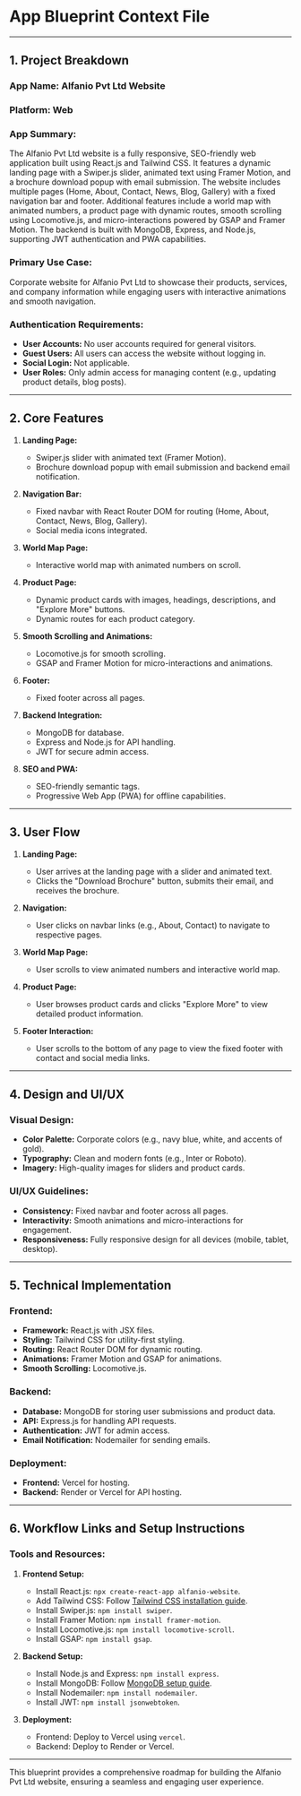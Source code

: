 # App Blueprint Context File

---

## **1. Project Breakdown**

### **App Name:** Alfanio Pvt Ltd Website  
### **Platform:** Web  
### **App Summary:**  
The Alfanio Pvt Ltd website is a fully responsive, SEO-friendly web application built using React.js and Tailwind CSS. It features a dynamic landing page with a Swiper.js slider, animated text using Framer Motion, and a brochure download popup with email submission. The website includes multiple pages (Home, About, Contact, News, Blog, Gallery) with a fixed navigation bar and footer. Additional features include a world map with animated numbers, a product page with dynamic routes, smooth scrolling using Locomotive.js, and micro-interactions powered by GSAP and Framer Motion. The backend is built with MongoDB, Express, and Node.js, supporting JWT authentication and PWA capabilities.

### **Primary Use Case:**  
Corporate website for Alfanio Pvt Ltd to showcase their products, services, and company information while engaging users with interactive animations and smooth navigation.

### **Authentication Requirements:**  
- **User Accounts:** No user accounts required for general visitors.  
- **Guest Users:** All users can access the website without logging in.  
- **Social Login:** Not applicable.  
- **User Roles:** Only admin access for managing content (e.g., updating product details, blog posts).

---

## **2. Core Features**

1. **Landing Page:**  
   - Swiper.js slider with animated text (Framer Motion).  
   - Brochure download popup with email submission and backend email notification.  

2. **Navigation Bar:**  
   - Fixed navbar with React Router DOM for routing (Home, About, Contact, News, Blog, Gallery).  
   - Social media icons integrated.  

3. **World Map Page:**  
   - Interactive world map with animated numbers on scroll.  

4. **Product Page:**  
   - Dynamic product cards with images, headings, descriptions, and "Explore More" buttons.  
   - Dynamic routes for each product category.  

5. **Smooth Scrolling and Animations:**  
   - Locomotive.js for smooth scrolling.  
   - GSAP and Framer Motion for micro-interactions and animations.  

6. **Footer:**  
   - Fixed footer across all pages.  

7. **Backend Integration:**  
   - MongoDB for database.  
   - Express and Node.js for API handling.  
   - JWT for secure admin access.  

8. **SEO and PWA:**  
   - SEO-friendly semantic tags.  
   - Progressive Web App (PWA) for offline capabilities.  

---

## **3. User Flow**

1. **Landing Page:**  
   - User arrives at the landing page with a slider and animated text.  
   - Clicks the "Download Brochure" button, submits their email, and receives the brochure.  

2. **Navigation:**  
   - User clicks on navbar links (e.g., About, Contact) to navigate to respective pages.  

3. **World Map Page:**  
   - User scrolls to view animated numbers and interactive world map.  

4. **Product Page:**  
   - User browses product cards and clicks "Explore More" to view detailed product information.  

5. **Footer Interaction:**  
   - User scrolls to the bottom of any page to view the fixed footer with contact and social media links.  

---

## **4. Design and UI/UX**

### **Visual Design:**  
- **Color Palette:** Corporate colors (e.g., navy blue, white, and accents of gold).  
- **Typography:** Clean and modern fonts (e.g., Inter or Roboto).  
- **Imagery:** High-quality images for sliders and product cards.  

### **UI/UX Guidelines:**  
- **Consistency:** Fixed navbar and footer across all pages.  
- **Interactivity:** Smooth animations and micro-interactions for engagement.  
- **Responsiveness:** Fully responsive design for all devices (mobile, tablet, desktop).  

---

## **5. Technical Implementation**

### **Frontend:**  
- **Framework:** React.js with JSX files.  
- **Styling:** Tailwind CSS for utility-first styling.  
- **Routing:** React Router DOM for dynamic routing.  
- **Animations:** Framer Motion and GSAP for animations.  
- **Smooth Scrolling:** Locomotive.js.  

### **Backend:**  
- **Database:** MongoDB for storing user submissions and product data.  
- **API:** Express.js for handling API requests.  
- **Authentication:** JWT for admin access.  
- **Email Notification:** Nodemailer for sending emails.  

### **Deployment:**  
- **Frontend:** Vercel for hosting.  
- **Backend:** Render or Vercel for API hosting.  

---

## **6. Workflow Links and Setup Instructions**

### **Tools and Resources:**  
1. **Frontend Setup:**  
   - Install React.js: `npx create-react-app alfanio-website`.  
   - Add Tailwind CSS: Follow [Tailwind CSS installation guide](https://tailwindcss.com/docs/installation).  
   - Install Swiper.js: `npm install swiper`.  
   - Install Framer Motion: `npm install framer-motion`.  
   - Install Locomotive.js: `npm install locomotive-scroll`.  
   - Install GSAP: `npm install gsap`.  

2. **Backend Setup:**  
   - Install Node.js and Express: `npm install express`.  
   - Install MongoDB: Follow [MongoDB setup guide](https://www.mongodb.com/docs/manual/installation/).  
   - Install Nodemailer: `npm install nodemailer`.  
   - Install JWT: `npm install jsonwebtoken`.  

3. **Deployment:**  
   - Frontend: Deploy to Vercel using `vercel`.  
   - Backend: Deploy to Render or Vercel.  

---

This blueprint provides a comprehensive roadmap for building the Alfanio Pvt Ltd website, ensuring a seamless and engaging user experience.